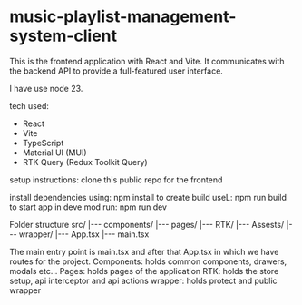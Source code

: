 # music-playlist-management-system-client

This is the frontend application with React and Vite. It communicates with the backend API to provide a full-featured user interface.

I have use node 23.

tech used:
- React
- Vite
- TypeScript
- Material UI (MUI)
- RTK Query (Redux Toolkit Query)

setup instructions:
clone this public repo for the frontend

install dependencies using: npm install
to create build useL: npm run build
to start app in deve mod run: npm run dev

Folder structure
src/
|--- components/
|--- pages/
|--- RTK/
|--- Assests/
|--- wrapper/
|--- App.tsx
|--- main.tsx

The main entry point is main.tsx and after that App.tsx in which we have routes for the project.
Components: holds common components, drawers, modals etc...
Pages: holds pages of the application
RTK: holds the store setup, api interceptor and api actions
wrapper: holds protect and public wrapper
